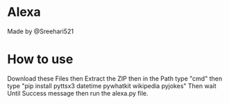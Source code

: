 # Alexa
Made by @Sreehari521
<br>
# How to use
Download these Files then Extract the ZIP then in the Path type "cmd" then type "pip install pyttsx3 datetime pywhatkit wikipedia pyjokes" Then wait Until Success message then run the alexa.py file.
